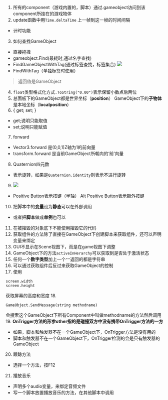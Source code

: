 1. 所有的component（游戏内置的，脚本）通过.gameobject访问到该component所挂在的游戏物体
2. update函数中用`Time.deltaTime` 上一帧到这一帧的时间间隔
- 计时功能
3. 如何查找GameObject
- 直接拖拽
- gameobject.Find(最耗时,通过名字查找)
- FindGameObjectWithTag(通过标签查找，标签集合)
![](https://upload-images.jianshu.io/upload_images/6322775-3b13ba0997710397.png?imageMogr2/auto-orient/strip%7CimageView2/2/w/1240)
- FindWithTag（单独标签时使用）
> 返回值是GameObject
4. `float`类型格式化方式`.ToString("0.00")`表示保留小数点后两位
5. 总面板下的GameObject都是世界坐标（**position**）
GameObject下的**子物体**是本地坐标（**localposition**）
6. { get; set; }
- get;说明只能取值
- set;说明只能赋值
7. forward
- Vector3.forward 是(0,0,1)Z轴为1的前向量
- transform.forward 是当前GameObject所朝向的‘前’向量
8. Quaternion四元数
- 表示旋转，如果是`Quaternion.identity`则表示不进行旋转
9. ![](https://upload-images.jianshu.io/upload_images/6322775-273c539be405e7c0.png?imageMogr2/auto-orient/strip%7CimageView2/2/w/1240)
- Positive Button表示按键（半轴）
Alt Positive Button表示额外按键
10. 把脚本中的**变量**设为**静态**可以在外部调用
- 或者把**脚本**做成**单例**也可以
11. 在被摧毁的对象底下不能使用摧毁它的代码
12. 获取组件的方法除了直接在GameObject下创建脚本来获取组件，还可以声明变量来绑定
13. GUI不显示在Scene视图下，而是在game视图下调整
14. GameObject下的方法`activeInHerarchy`可以获取到是否处于激活状态
15. 任何一个**数字类型**加上一个`""`返回的都是字符串
16. 可以通过获取组件后反过来获取GameObject的控制
17. 使用
```
screen.width
screen.height
```
获取屏幕的高度和宽度
18. 
```
GameObject.SendMessage(string methodname)
```
会搜索这个GameObject下所有Component中叫做methodname的方法然后调用
19. **OnTrigger方法的形参other指的是碰撞双方中没有携带OnTrigger方法的一方**
- 如果，脚本和触发器不在一个GameObject下，OnTrigger方法是没有用的
- 脚本和触发器不在一个GameObject下，OnTrigger检测的会是只有触发器的GameObject
20. 跟踪方法
- 选择一个方法，按F12
21. 播放音乐
- 声明多个audio变量，来绑定音频文件
- 写一个脚本放置播放音乐的方法，在其他脚本中调用